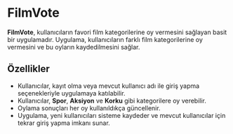 # FilmVote

**FilmVote**, kullanıcıların favori film kategorilerine oy vermesini sağlayan basit bir uygulamadır. Uygulama, kullanıcıların farklı film kategorilerine oy vermesini ve bu oyların kaydedilmesini sağlar.

## Özellikler

- Kullanıcılar, kayıt olma veya mevcut kullanıcı adı ile giriş yapma seçenekleriyle uygulamaya katılabilir.
- Kullanıcılar, **Spor**, **Aksiyon** ve **Korku** gibi kategorilere oy verebilir.
- Oylama sonuçları her oy kullanıldıkça güncellenir.
- Uygulama, yeni kullanıcıları sisteme kaydeder ve mevcut kullanıcılar için tekrar giriş yapma imkanı sunar.
